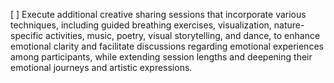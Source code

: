 [ ] Execute additional creative sharing sessions that incorporate various techniques, including guided breathing exercises, visualization, nature-specific activities, music, poetry, visual storytelling, and dance, to enhance emotional clarity and facilitate discussions regarding emotional experiences among participants, while extending session lengths and deepening their emotional journeys and artistic expressions.